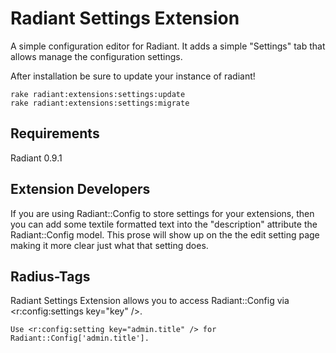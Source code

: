 Radiant Settings Extension
==========================

A simple configuration editor for Radiant.  It adds a simple "Settings" tab that allows manage the configuration settings.

After installation be sure to update your instance of radiant!

    rake radiant:extensions:settings:update
    rake radiant:extensions:settings:migrate

Requirements
------------

Radiant 0.9.1

Extension Developers
--------------------

If you are using Radiant::Config to store settings for your extensions, then you can add some textile formatted text into
the "description" attribute the Radiant::Config model.  This prose will show up on the the edit setting page making it
more clear just what that setting does.


Radius-Tags
-----------

Radiant Settings Extension allows you to access Radiant::Config via &lt;r:config:settings key="key" /&gt;.

    Use <r:config:setting key="admin.title" /> for Radiant::Config['admin.title'].

